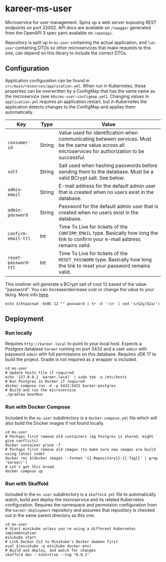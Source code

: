 # kareer-ms-user

Microservice for user management. Spins up a web server exposing REST endpoints on port 32002. API docs are available on `/swagger` generated from the OpenAPI 3 spec yaml available on `/openapi`.

Repository is split up in `ms-user` containing the actual application, and `lib-user` containing DTOs so other microservices that make requests to this one, can depend on this library to include the correct DTOs.

## Configuration

Application configuration can be found in `src/main/resources/application.yml`. When run in Kubernetes, these properties can be overwritten by a ConfigMap that has the same name as the microservice (see `k8s/ms-user-configmap.yml`). Changing values in `application.yml` requires an application
restart, but in Kubernetes the application detects changes to the ConfigMap and applies them automatically.

| Key                  | Type   | Value                                                                                                                                                  |
|----------------------|--------|--------------------------------------------------------------------------------------------------------------------------------------------------------|
| `consumer-id`        | String | Value used for identification when communicating between services. Must be the same value across all microservices for authorization to be successful. |
| `salt`               | String | Salt used when hashing passwords before sending them to the database. Must be a valid BCrypt salt. See below.                                          |
| `admin-email`        | String | E-mail address for the default admin user that is created when no users exist in the database.                                                         |
| `admin-password`     | String | Password for the default admin user that is created when no users exist in the database.                                                               |
| `confirm-email-ttl`  | Int    | Time To Live for tickets of the `CONFIRM_EMAIL` type. Basically how long the link to confirm your e-mail address remains valid.                        |
| `reset-password-ttl` | Int    | Time To Live for tickets of the `RESET_PASSWORD` type. Basically how long the link to reset your password remains valid.                               |

This oneliner will generate a BCrypt salt of cost 12 based of the value "password". You can increase/decrease cost or change the value to your liking. More info [here](https://unix.stackexchange.com/a/419855).

```shell
echo $(htpasswd -bnBC 12 "" password | tr -d ':\n' | sed 's/$2y/$2a/')
```

## Deployment

### Run locally

Requires `http://kareer.local` to point to your local host. Expects a Postgres database `kareer` running on port 5432 and a user `admin` with password `admin` with full permissions on this database. Requires JDK 17 to build the project. Gradle is not required as a wrapper is included.

```shell
cd ms-user
# Update hosts file if required
echo '127.0.0.1  kareer.local' | sudo tee -a /etc/hosts
# Run Postgres in Docker if required
docker compose run -d -p 5432:5432 kareer-postgres
# Build and run the microservice
./gradlew bootRun
```

### Run with Docker Compose

Included in the `ms-user` subdirectory is a `docker-compose.yml` file which will also build the Docker images if not found locally.

```shell
cd ms-user
# Perhaps first remove old containers (eg Postgres is shared, might give conflicts)
docker container prune -f
# Perhaps first remove old images (to make sure new images are build using latest code)
docker rmi $(docker images --format '{{.Repository}}:{{.Tag}}' | grep 'kareer/')
# Let's get this bread
docker compose up
```

### Run with Skaffold

Included in the `ms-user` subdirectory is a `skaffold.yml` file to automatically watch, build and deploy the microservice and its related Kubernetes configuration. Requires the namespace and permission configuration from the `kareer-deployment` repository and assumes that repository is checked out
in the same parent directory as this one.

```shell
cd ms-user
# Start minikube unless you're using a different Kubernetes implementation
minikube start
# Link Docker CLI to Minikube's Docker daemon first
eval $(minikube -p minikube docker-env)
# Build and deploy, and watch for changes
skaffold dev --toot=true --tag "0.0.1"
```

